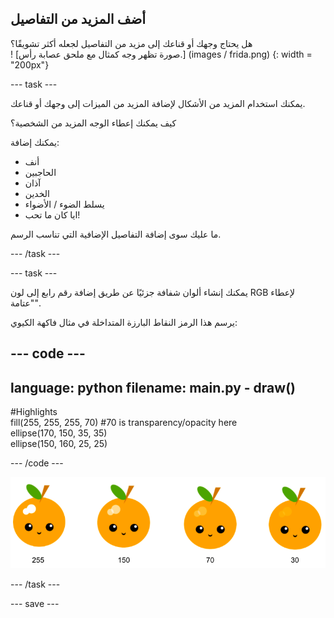 ## أضف المزيد من التفاصيل

<div style="display: flex; flex-wrap: wrap">
<div style="flex-basis: 200px; flex-grow: 1; margin-right: 15px;">
هل يحتاج وجهك أو قناعك إلى مزيد من التفاصيل لجعله أكثر تشويقًا؟ 
</div>
<div>
! [صورة تظهر وجه كمثال مع ملحق عصابة رأس.] (images / frida.png) {: width = "200px"}
</div>
</div>

--- task ---

يمكنك استخدام المزيد من الأشكال لإضافة المزيد من الميزات إلى وجهك أو قناعك.

كيف يمكنك إعطاء الوجه المزيد من الشخصية؟

يمكنك إضافة:

+ أنف
+ الحاجبين
+ آذان
+ الخدين
+ يسلط الضوء / الأضواء
+ ايا كان ما تحب!

ما عليك سوى إضافة التفاصيل الإضافية التي تناسب الرسم.

--- /task ---

--- task ---

يمكنك إنشاء ألوان شفافة جزئيًا عن طريق إضافة رقم رابع إلى لون RGB لإعطاء "عتامة".

يرسم هذا الرمز النقاط البارزة المتداخلة في مثال فاكهة الكيوي:

--- code ---
---
language: python
filename: main.py - draw()
---

  #Highlights    
fill(255, 255, 255, 70) #70 is transparency/opacity here    
ellipse(170, 150, 35, 35)   
ellipse(150, 160, 25, 25)

--- /code ---

![صورة فاكهة الكيوي مع الإبرازات بدرجات تعتيم مختلفة: 30 ، 70 ، 150 ، 255. القيمة الأقل ، 30 ، تكون أكثر تعتيمًا و 255 أقل تعتيمًا.](images/opacity.png)

--- /task ---

--- save ---
